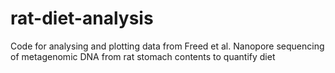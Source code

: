 # rat-diet-analysis
Code for analysing and plotting data from Freed et al. Nanopore sequencing of metagenomic DNA from rat stomach contents to quantify diet 
